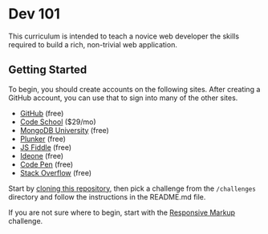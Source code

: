 # Dev 101

This curriculum is intended to teach a novice web developer the skills required to build a rich, non-trivial
web application.

## Getting Started

To begin, you should create accounts on the following sites. After creating a GitHub account, you can use that
to sign into many of the other sites.

* [GitHub](https://github.com/join) (free)
* [Code School](https://www.codeschool.com/users/sign_up) ($29/mo)
* [MongoDB University](https://university.mongodb.com/signup?next=%2F) (free)
* [Plunker](http://plnkr.co) (free)
* [JS Fiddle](http://jsfiddle.net/user/signup/) (free)
* [Ideone](http://ideone.com/account/register) (free)
* [Code Pen](https://codepen.io/signup/free) (free)
* [Stack Overflow](https://stackoverflow.com/users/signup?returnurl=http%3a%2f%2fstackoverflow.com%2f) (free)

Start by [cloning this repository](https://help.github.com/articles/cloning-a-repository/), then pick a challenge from
the `/challenges` directory and follow the instructions in the README.md file.

If you are not sure where to begin, start with the [Responsive Markup](challenges/responsive-markup) challenge.
